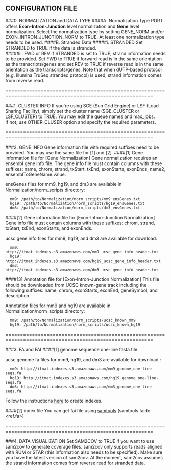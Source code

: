 ## CONFIGURATION FILE

###0. NORMALIZATION and DATA TYPE
####A. Normalization Type
PORT offers **Exon-Intron-Junction** level normalization and **Gene** level normalization. Select the normalization type by setting GENE_NORM and/or EXON_INTRON_JUNCTION_NORM to TRUE. At least one normalization type needs to be used.
####B. Stranded Data
#####i. STRANDED
Set STRANDED to TRUE if the data is stranded.<br>
#####ii. FWD or REV
If STRANDED is set to TRUE, strand information needs to be provided. Set FWD to TRUE if forward read is in the same orientation as the transcripts/genes and set REV to TRUE if reverse read is in the same orientation as the transcripts/genes.<n><n>
Note that when dUTP-based protocol (e.g. Illumina TruSeq stranded protocol) is used, strand information comes from reverse read.

========================================================================================================

###1. CLUSTER INFO
If you're using SGE (Sun Grid Engine) or LSF (Load Sharing Facility), simply set the cluster name (SGE_CLUSTER or LSF_CLUSTER) to TRUE. You may edit the queue names and max_jobs.<br>
If not, use OTHER_CLUSER option and specify the required parameters.

========================================================================================================

###2. GENE INFO
Gene information file with required suffixes need to be provided. You may use the same file for [1] and [2].
####[1] Gene information file for [Gene Normalization]
Gene normalization requires an ensembl gene info file. The gene info file must contain columns with these suffixes: name, chrom, strand, txStart, txEnd, exonStarts, exonEnds, name2, ensemblToGeneName.value. 

ensGenes files for mm9, hg19, and dm3 are available in Normalization/norm_scripts directory:

      mm9: /path/to/Normalization/norm_scripts/mm9_ensGenes.txt
      hg19: /path/to/Normalization/norm_scripts/hg19_ensGenes.txt
      dm3: /path/to/Normalization/norm_scripts/dm3_ensGenes.txt

####[2] Gene information file for [Exon-Intron-Junction Normalization]
Gene info file must contain columns with these suffixes: chrom, strand, txStart, txEnd, exonStarts, and exonEnds. 

ucsc gene info files for mm9, hg19, and dm3 are available for download:

      mm9: http://itmat.indexes.s3.amazonaws.com/mm9_ucsc_gene_info_header.txt
      hg19: http://itmat.indexes.s3.amazonaws.com/hg19_ucsc_gene_info_header.txt
      dm3: http://itmat.indexes.s3.amazonaws.com/dm3_ucsc_gene_info_header.txt

####[3] Annotation file for [Exon-Intron-Junction Normalization]
This file should be downloaded from UCSC known-gene track including the following suffixes: name, chrom, exonStarts, exonEnd, geneSymbol, and description. 

Annotation files for mm9 and hg19 are available in Normalization/norm_scripts directory:

      mm9: /path/to/Normalization/norm_scripts/ucsc_known_mm9
      hg19: /path/to/Normalization/norm_scripts/ucsc_known_hg19

========================================================================================================

###3. FA and FAI
####[1] genome sequence one-line fasta file

ucsc genome fa files for mm9, hg19, and dm3 are available for download :

      mm9: http://itmat.indexes.s3.amazonaws.com/mm9_genome_one-line-seqs.fa
      hg19: http://itmat.indexes.s3.amazonaws.com/hg19_genome_one-line-seqs.fa
      dm3: http://itmat.indexes.s3.amazonaws.com/dm3_genome_one-line-seqs.fa

Follow the instructions [here](https://github.com/itmat/rum/wiki/Creating-indexes) to create indexes.

####[2] index file
You can get fai file using [samtools](http://samtools.sourceforge.net/) (samtools faidx &lt;ref.fa>)

========================================================================================================

###4. DATA VISUALIZATION
Set SAM2COV to TRUE if you want to use sam2cov to generate coverage files. sam2cov only supports reads aligned with RUM or STAR (this information also needs to be specified). Make sure you have the latest version of sam2cov. At the moment, sam2cov assumes the strand information comes from reverse read for stranded data.